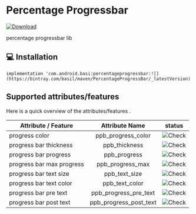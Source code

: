# Percentage Progressbar
[ ![Download](https://api.bintray.com/packages/basil/maven/PercentageProgressBar/images/download.svg) ](https://bintray.com/basil/maven/PercentageProgressBar/_latestVersion)

percentage progressbar lib

## 💻 Installation

    implementation 'com.android.basi:percentageprogressbar:![](https://bintray.com/basil/maven/PercentageProgressBar/_latestVersion)'


## Supported attributes/features
Here is a quick overview of the attributes/features .

|   Attribute / Feature    |   Attribute Name | status   |
| -------       |:-----------:|:-----------:|
|progress color  |   ppb_progress_color   |![Check](/assets/pngs/check_green_small.png)|
|progress bar thickness       |   ppb_thickness   |![Check](/assets/pngs/check_green_small.png)|
|progress bar progress |    ppb_progress  |![Check](/assets/pngs/check_green_small.png)|
|progress bar max progress    |   ppb_progress_max  |![Check](/assets/pngs/check_green_small.png)|
|progress bar text size     |    ppb_text_size    |![Check](/assets/pngs/check_green_small.png)|
|progress bar text color     |    ppb_text_color   |![Check](/assets/pngs/check_green_small.png)|
|progress bar pre text     |    ppb_progress_pre_text    |![Check](/assets/pngs/check_green_small.png)|
|progress bar post text     |   ppb_progress_post_text    |![Check](/assets/pngs/check_green_small.png)|
